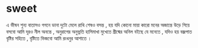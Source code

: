 # sweet
এ ভীষন শুন্য বাতাসও গগনে ডানা দুটো মেলে রাখি শেষও বসন্ত ,  হয় যদি কোনো মায়া কারো মনের অজান্তে উড়ে গিয়ে বসবো আমি দূরও নীল অনন্তে ,  অনুরাগের অনুভুতি হাসিমাখা মুখেতে গ্রীষ্মের অনিল বইছে যে মনেতে ,  যদিও হয় বজ্রপাত বৃষ্টির সহিতে , বৃষ্টিতে ভিজবো আমি রংধনুর আশাতে ।
